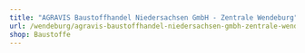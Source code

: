 ```yaml
---
title: "AGRAVIS Baustoffhandel Niedersachsen GmbH - Zentrale Wendeburg"
url: /wendeburg/agravis-baustoffhandel-niedersachsen-gmbh-zentrale-wendeburg/
shop: Baustoffe
---
```

